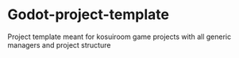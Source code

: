 # Godot-project-template
 Project template meant for kosuiroom game projects with all generic managers and project structure
